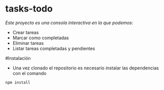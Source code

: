 # tasks-todo

_Este proyecto es una consola interactiva en la que podemos:_
* Crear tareas
* Marcar como completadas
* Eliminar tareas
* Listar tareas completadas y pendientes

#Instalación
* Una vez clonado el repositorio es necesario instalar las dependencias con el comando
```
npm install
```
